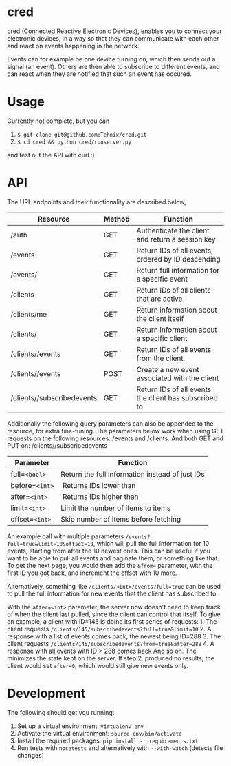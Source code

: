 cred
====
cred (Connected Reactive Electronic Devices), enables you to connect your
electronic devices, in a way so that they can communicate with each other
and react on events happening in the network.

Events can for example be one device turning on, which then sends out a
signal (an event). Others are then able to subscribe to different events,
and can react when they are notified that such an event has occured.


Usage
=====
Currently not complete, but you can
1. `$ git clone git@github.com:Tehnix/cred.git`
2. `$ cd cred && python cred/runserver.py`

and test out the API with curl :)


API
=====
The URL endpoints and their functionality are described below,

| Resource                        | Method | Function  |
|---------------------------------|--------|-----------|
| /auth                           | GET    | Authenticate the client and return a session key |
| /events                         | GET    | Return IDs of all events, ordered by ID descending |
| /events/<int>                   | GET    | Return full information for a specific event |
| /clients                        | GET    | Return IDs of all clients that are active |
| /clients/me                     | GET    | Return information about the client itself |
| /clients/<int>                  | GET    | Return information about a specific client |
| /clients/<int>/events           | GET    | Return IDs of all events from the client  |
| /clients/<int>/events           | POST   | Create a new event associated with the client |
| /clients/<int>/subscribedevents | GET    | Return IDs of all events the client has subscribed to |

Additionally the following query parameters can also be appended to the
resource, for extra fine-tuning. The parameters below work when using GET
requests on the following resources: /events and /clients. And both GET and PUT
on: /clients/<int>/subscribedevents

| Parameter      | Function                                           |
|----------------|----------------------------------------------------|
| full=`<bool>`  | Return the full information instead of just IDs    |
| before=`<int>` | Returns IDs lower than <int>                       |
| after=`<int>`  | Returns IDs higher than <int>                      |
| limit=`<int>`  | Limit the number of items to <int> items           |
| offset=`<int>` | Skip <int> number of items before fetching         |

An example call with multiple parameters `/events?full=true&limit=10&offset=10`,
which will pull the full information for 10 events, starting from after the 10
newest ones. This can be useful if you want to be able to pull all events and
paginate them, or something like that. To get the next page, you would then add
the `&from=` parameter, with the first ID you got back, and increment the offset
with 10 more.

Alternatively, something like `/clients/<int>/events?full=true` can be used to
pull the full information for new events that the client has subscribed to.

With the `after=<int>` parameter, the server now doesn't need to keep track of
when the client last pulled, since the client can control that itself. To give
an example, a client with ID=145 is doing its first series of requests:
    1. The client requests `/clients/145/subscribedevents?full=true&limit=10`
    2. A response with a list of events comes back, the newest being ID=288
    3. The client requests `/clients/145/subscribedevents?from=true&after=288`
    4. A response with all events with ID > 288 comes back
And so on. The minimizes the state kept on the server. If step 2. produced no
results, the client would set `after=0`, which would still give new events only.


Development
=====
The following should get you running:

1) Set up a virtual environment: `virtualenv env`
2) Activate the virtual environment: `source env/bin/activate`
3) Install the required packages: `pip install -r requirements.txt`
4) Run tests with `nosetests` and alternatively with `--with-watch` (detects file changes)
